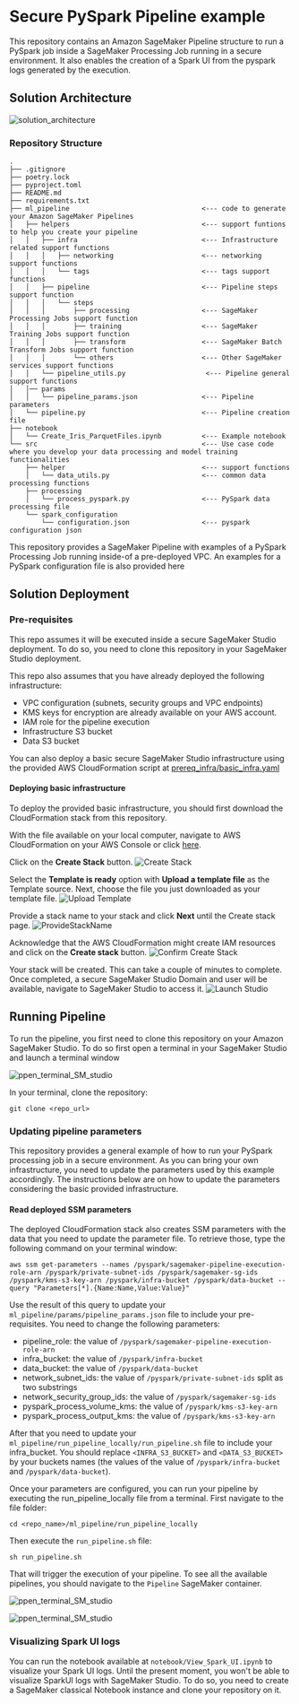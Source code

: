# Secure PySpark Pipeline example

This repository contains an Amazon SageMaker Pipeline structure to run a 
PySpark job inside a SageMaker Processing Job running in a secure environment.
It also enables the creation of a Spark UI from the pyspark logs generated by the execution.

## Solution Architecture
![solution_architecture](img/SM_Processing.png)

### Repository Structure
```
.
├── .gitignore
├── poetry.lock
├── pyproject.toml
├── README.md
├── requirements.txt
├── ml_pipeline                                 <--- code to generate your Amazon SageMaker Pipelines
│   ├── helpers                                 <--- support funtions to help you create your pipeline
│   │   ├── infra                               <--- Infrastructure related support functions
│   │   │   ├── networking                      <--- networking support functions
│   │   │   └── tags                            <--- tags support functions
│   │   ├── pipeline                            <--- Pipeline steps support function
│   │   │   └── steps                           
│   │   │       ├── processing                  <--- SageMaker Processing Jobs support function
│   │   │       ├── training                    <--- SageMaker Training Jobs support function
│   │   │       ├── transform                   <--- SageMaker Batch Transform Jobs support function
│   │   │       └── others                      <--- Other SageMaker services support functions
│   │   └── pipeline_utils.py                    <--- Pipeline general support functions
│   │── params                                  
│   │   └── pipeline_params.json                <--- Pipeline parameters   
│   └── pipeline.py                             <--- Pipeline creation file                  
├── notebook
│   └── Create_Iris_ParquetFiles.ipynb          <--- Example notebook
└── src                                         <--- Use case code where you develop your data processing and model training functionalities
    ├── helper                                  <--- support functions
    │   └── data_utils.py                       <--- common data processing functions
    ├── processing
    │   └── process_pyspark.py                  <--- PySpark data processing file
    └── spark_configuration
        └── configuration.json                  <--- pyspark configuration json

```

This repository provides a SageMaker Pipeline with examples of a PySpark Processing Job running inside-of a pre-deployed VPC.
An examples for a PySpark configuration file is also provided here

## Solution Deployment
###  Pre-requisites
This repo assumes it will be executed inside a secure SageMaker Studio deployment. 
To do so, you need to clone this repository in your SageMaker Studio deployment.

This repo also assumes that you have already deployed the following infrastructure:
* VPC configuration (subnets, security groups and VPC endpoints)
* KMS keys for encryption are already available on your AWS account.
* IAM role for the pipeline execution
* Infrastructure S3 bucket
* Data S3 bucket

You can also deploy a basic secure SageMaker Studio infrastructure using the provided AWS CloudFormation script at [prereq_infra/basic_infra.yaml](prereq_infra/basic_infra.yaml)

#### Deploying basic infrastructure
To deploy the provided basic infrastructure, you should first download the CloudFormation stack from this repository.

With the file available on your local computer, navigate to AWS CloudFormation on your AWS Console or click [here](https://console.aws.amazon.com/cloudformation/).

Click on the **Create Stack** button. 
![Create Stack](img/AWS_CF_create_stack.png)

Select the **Template is ready** option with **Upload a template file** as the Template source.
Next, choose the file you just downloaded as your template file.
![Upload Template](img/AWS_CF_upload_template_1.png)

Provide a stack name to your stack and click **Next** until the Create stack page.
![ProvideStackName](img/AWS_CF_specify_stack_details.png)

Acknowledge that the AWS CloudFormation might create IAM resources and click on the **Create stack** button.
![Confirm Create Stack](img/AWS_CF_create_stack_confirmation.png)

Your stack will be created. This can take a couple of minutes to complete. 
Once completed, a secure SageMaker Studio Domain and user will be available, navigate to SageMaker Studio to access it.
![Launch Studio](img/SM_Studio_launch.png)


## Running Pipeline
To run the pipeline, you first need to clone this repository on your Amazon SageMaker Studio. To do so first open a terminal in your SageMaker Studio
and launch a terminal window


![ppen_terminal_SM_studio](img/SM_Studio_terminal.png)

In your terminal, clone the repository:
```
git clone <repo_url>
```

### Updating pipeline parameters
This repository provides a general example of how to run your PySpark processing job in a secure environment. 
As you can bring your own infrastructure, you need to update the parameters used by this example accordingly.
The instructions below are on how to update the parameters considering the basic provided infrastructure.

#### Read deployed SSM parameters
The deployed CloudFormation stack also creates SSM parameters with the data that you need to update the parameter file.
To retrieve those, type the following command on your terminal window:
```
aws ssm get-parameters --names /pyspark/sagemaker-pipeline-execution-role-arn /pyspark/private-subnet-ids /pyspark/sagemaker-sg-ids /pyspark/kms-s3-key-arn /pyspark/infra-bucket /pyspark/data-bucket --query "Parameters[*].{Name:Name,Value:Value}"
```

Use the result of this query to update your `ml_pipeline/params/pipeline_params.json` file
to include your pre-requisites. You need to change the following parameters:
 * pipeline_role: the value of `/pyspark/sagemaker-pipeline-execution-role-arn`
 * infra_bucket: the value of `/pyspark/infra-bucket`
 * data_bucket: the value of `/pyspark/data-bucket`
 * network_subnet_ids: the value of `/pyspark/private-subnet-ids` split as two substrings
 * network_security_group_ids: the value of `/pyspark/sagemaker-sg-ids`
 * pyspark_process_volume_kms: the value of `/pyspark/kms-s3-key-arn`
 * pyspark_process_output_kms: the value of `/pyspark/kms-s3-key-arn`

After that you need to update your `ml_pipeline/run_pipeline_locally/run_pipeline.sh` file
to include your infra_bucket. You should replace `<INFRA_S3_BUCKET>` and `<DATA_S3_BUCKET>` by your buckets names (the values of the value of `/pyspark/infra-bucket` and `/pyspark/data-bucket`).


Once your parameters are configured, you can run your pipeline by executing the run_pipeline_locally file from a terminal.
First navigate to the file folder:

```
cd <repo_name>/ml_pipeline/run_pipeline_locally
```

Then execute the ```run_pipeline.sh``` file:

```
sh run_pipeline.sh
```

That will trigger the execution of your pipeline. To see all the available pipelines, you should navigate to the ```Pipeline``` SageMaker container.

![ppen_terminal_SM_studio](img/SM_Studio_open_components.png)

![ppen_terminal_SM_studio](img/SM_Studio_open_pipelines.png)


### Visualizing Spark UI logs

You can run the notebook available at `notebook/View_Spark_UI.ipynb` to visualize your Spark UI logs.
Until the present moment, you won't be able to visualize SparkUI logs with SageMaker Studio. 
To do so, you need to create a SageMaker classical Notebook instance and clone your repository on it.